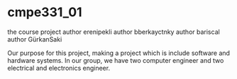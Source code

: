 # cmpe331_01
the course project
author erenipekli
author bberkayctnky
author bariscal
author GürkanSaki

Our purpose for this project, making a project which is include software and hardware systems. In our group, we have two computer engineer and two electrical and electronics engineer.

